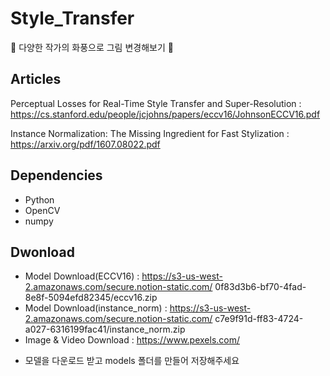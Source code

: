 # Style_Transfer
🎨 다양한 작가의 화풍으로 그림 변경해보기 🎨

## Articles
Perceptual Losses for Real-Time Style Transfer and Super-Resolution : https://cs.stanford.edu/people/jcjohns/papers/eccv16/JohnsonECCV16.pdf

Instance Normalization: The Missing Ingredient for Fast Stylization : https://arxiv.org/pdf/1607.08022.pdf

## Dependencies
- Python
- OpenCV
- numpy

## Dwonload
- Model Download(ECCV16) : https://s3-us-west-2.amazonaws.com/secure.notion-static.com/
0f83d3b6-bf704fad-8e8f-5094efd82345/eccv16.zip
- Model Download(instance_norm) : https://s3-us-west-2.amazonaws.com/secure.notion-static.com/
c7e9f91d-ff834724-a0276316199fac41/instance_norm.zip
- Image & Video Download : https://www.pexels.com/

* 모델을 다운로드 받고 models 폴더를 만들어 저장해주세요
